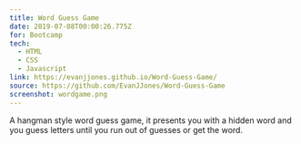 ```yaml
---
title: Word Guess Game
date: 2019-07-08T00:00:26.775Z
for: Bootcamp
tech:
  - HTML
  - CSS
  - Javascript
link: https://evanjjones.github.io/Word-Guess-Game/
source: https://github.com/EvanJJones/Word-Guess-Game
screenshot: wordgame.png
---
```

A hangman style word guess game, it presents you with a hidden word and you guess letters until you run out of guesses or get the word.